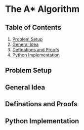 # The A* Algorithm

## Table of Contents
1) [Problem Setup](#Problem-Setup)
1) [General Idea](#General-Idea)
1) [Definations and Proofs](#Definations-and-Proofs)
1) [Python Implementation](#Python-Implementation)

## Problem Setup

## General Idea

## Definations and Proofs

## Python Implementation